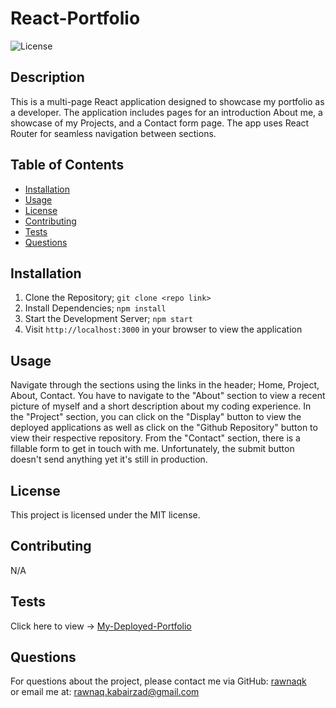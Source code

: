 # React-Portfolio
  
  ![License](https://img.shields.io/badge/license-MIT-blue.svg)
  
  ## Description
  This is a multi-page React application designed to showcase my portfolio as a developer. The application includes pages for an introduction About me, a showcase of my Projects, and a Contact form page. The app uses React Router for seamless navigation between sections. 
  
  ## Table of Contents
  - [Installation](#installation)
  - [Usage](#usage)
  - [License](#license)
  - [Contributing](#contributing)
  - [Tests](#tests)
  - [Questions](#questions)
  
  ## Installation
  1. Clone the Repository; `git clone <repo link>`
  2. Install Dependencies; `npm install`
  3. Start the Development Server; `npm start`
  4. Visit `http://localhost:3000` in your browser to view the application

  ## Usage
  Navigate through the sections using the links in the header; Home, Project, About, Contact.
  You have to navigate to the "About" section to view a recent picture of myself and a short description about my coding experience.
  In the "Project" section, you can click on the "Display" button to view the deployed applications as well as click on the "Github Repository" button to view their respective repository.
  From the "Contact" section, there is a fillable form to get in touch with me. Unfortunately, the submit button doesn't send anything yet it's still in production.
  
  ## License
  This project is licensed under the MIT license.
  
  ## Contributing
  N/A
  
  ## Tests
  Click here to view -> [My-Deployed-Portfolio](https://main--symphonious-lollipop-471648.netlify.app/)
  
  ## Questions
  For questions about the project, please contact me via 
  GitHub: [rawnaqk](https://github.com/rawnaqk)  
  or email me at: rawnaq.kabairzad@gmail.com

